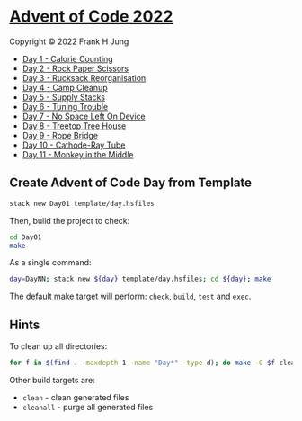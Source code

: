 # [Advent of Code 2022](https://adventofcode.com/2022/)

Copyright © 2022 Frank H Jung

* [Day 1 - Calorie Counting](Day01/README.md)
* [Day 2 - Rock Paper Scissors](Day02/README.md)
* [Day 3 - Rucksack Reorganisation](Day03/README.md)
* [Day 4 - Camp Cleanup](Day04/README.md)
* [Day 5 - Supply Stacks](Day05/README.md)
* [Day 6 - Tuning Trouble](Day06/README.md)
* [Day 7 - No Space Left On Device](Day07/README.md)
* [Day 8 - Treetop Tree House](Day08/README.md)
* [Day 9 - Rope Bridge](Day09/README.md)
* [Day 10 - Cathode-Ray Tube](Day10/README.md)
* [Day 11 - Monkey in the Middle](Day11/README.md)

## Create Advent of Code Day from Template

```bash
stack new Day01 template/day.hsfiles
```

Then, build the project to check:

```bash
cd Day01
make
```

As a single command:

```bash
day=DayNN; stack new ${day} template/day.hsfiles; cd ${day}; make
```

The default make target will perform: `check`, `build`, `test` and `exec`.

## Hints

To clean up all directories:

```bash
for f in $(find . -maxdepth 1 -name "Day*" -type d); do make -C $f clean ; done
```

Other build targets are:

* `clean`    - clean generated files
* `cleanall` - purge all generated files
